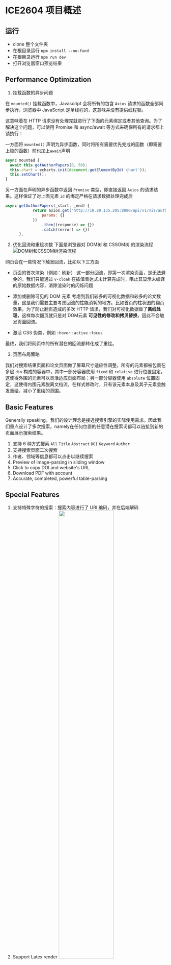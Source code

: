 # ICE2604 项目概述

## 运行

* clone 整个文件夹
* 在根目录运行 `npm install --no-fund`
* 在根目录运行 `npm run dev`
* 打开浏览器窗口预览结果

## Performance Optimization

1. 挂载函数的异步问题

在 `mounted()` 挂载函数中，Javascript 会将所有的包含 `Axios` 请求的函数全部同步执行，浏览器中 JavaScript 是单线程的，这意味并没有提供线程锁。

这意味着在 HTTP 请求没有处理完就进行了下面的元素绑定或者其他查询。为了解决这个问题，可以使用 Promise 和 async/await 等方式来确保所有的请求都上锁执行：

一方面将 `mounted()` 声明为异步函数，同时将所有需要优先完成的函数（即需要上锁的函数）前也加上`await`声明
```js
async mounted {
  await this.getAuthorPapers(0, 50);
  this.chart = echarts.init(document.getElementById('chart'));
  this.setChart();
}
```
另一方面在声明的异步函数中返回 `Promise` 类型，即直接返回 `Axios` 的请求结果。这样保证了对上面元素 `id` 的绑定严格在请求数据处理完成后
```js
async getAuthorPapers(_start, _end) {
            return axios.get('http://10.80.135.205:8080/api/v1/vis/author/papers', {
                params: {}
            })
                .then((response) => {})
                .catch((error) => {})
      },
```

2. 优化回流和重绘次数
下面是浏览器对 DOM树 和 CSSOM树 的渲染流程
![![DOM树和CSSOM树渲染流程](https://juejin.cn/post/7281581471897387071)](https://s11.ax1x.com/2023/12/29/piLB6ne.png)

网页会在一些情况下触发回流，比如以下三方面
* 页面的首次渲染（例如：刷新）
  这一部分回流，即第一次渲染页面，是无法避免的，我们只能通过 `v-cloak` 在插值表达式未计算完成时，阻止其显示未编译的原始数据内容，消除渲染时的闪烁问题
* 添加或删除可见的 DOM 元素
  考虑到我们较多的可视化数据和较多的论文数量，这是我们需要主要考虑回流的性能消耗的地方。比如首页的柱状图的翻页效果，为了防止翻页造成的多次 HTTP 请求，我们对可视化数据做了**离线处理**，这样每次翻页就只是对 DOM元素 **可见性的修改和拷贝替换**，因此不会触发页面回流。

* 激活 CSS 伪类，例如 `:hover` `:active` `:focus`

最终，我们将网页中的所有潜在的回流都转化成了重绘。

3. 页面布局策略

我们对搜索结果页面和论文页面做了屏幕尺寸适应性调整，所有的元素都被包裹在多层 `div` 构成的容器中，其中一部分容器使用 `fixed` 和 `relative` 进行位置固定，这使得外围的元素可以灵活适应页面布局；另一部分容器使用 `absolute` 位置固定，这使得内围元素脱离文档流，在样式修改时，只有该元素本身及其子元素会触发重绘，减小了重绘的范围。

## Basic Features

Generally speaking，我们的设计理念是接近搜索引擎的实际使用需求。因此我们重点设计了多次搜索，namely在任何位置的任意潜在搜索词都可以链接到新的页面展示搜索结果。

1. 支持 6 种方式搜索 `All` `Title` `Abstract` `DOI` `Keyword` `Author`
2. 支持搜索页面二次搜索
3. 作者、领域等信息都可以点击以继续搜索
4. Preview of image-parsing in sliding window
5. Click to copy DOI and website's URL
6. Download PDF with account
7. Accurate, completed, powerful table-parsing

## Special Features

1. 支持特殊字符的搜索：搜索内容进行了 URI 编码，并在后端解码
2. Support Latex render <img src="https://s11.ax1x.com/2023/12/26/pib9DBT.png" width=60%>
3. Sufficient database with more than 2,000,000 arxiv parpers, covers numerous fields, such as CS, PHY, STAT, MATH, etc.
4. Support summary of the paper by GPT model. It's as well limited to authorized users currently.

## Art

1. 我们统一了网站前端的设计风格，使用紫色 as theme color，并全部元素采用扁平化设计，风格简约、大气
2. 除了首页的可视化图表外，所有的页面支持移动端访问，即适配任意尺寸大小的屏幕
3. 我们拟写了全新的用户登录隐私协议，以表达我们对用户隐私的重视
4. 我们仿照 Apple Inc. 拟写了 6 条令人印象深刻的宣传标语


## Visualization

我们着重对2,000,000篇 Arxiv 文章的作者和领域做了可视化图表。我们对每年的文章数量做了排序；对前50名作者的论文数量做了排序；对收录的所有论文的领域和子领域的比例做了分析 by pie charts；对每个领域所包含的子领域文章比例做了分析 by pie charts.

These charts在展示数据的同时，均可以点击并跳转到新的search-result page，展示对该作者或该领域的搜索结果。


## 功能与展示

1. 一：展示搜索功能和基础信息展示
  * 选项搜索下拉框
  * arxiv 论文源
  * 搜索页面的二次搜索
  * 搜索页面的论文展示--作者可继续搜、DOI可复制、图片展示
  * 点进论文具体页面：
    * latex渲染
    * 图片和表格解析和原理
    * 作者可继续搜、几个按钮的功能、下载pdf
    * 登出账号，无法下载->重新注册、登录
    * GPT模型总结
2. 二：展示首页可视化
  * 每张图的内容
  * 每张图鼠标悬浮和点击效果
  * 具体说明两个柱状图的翻页和点击效果
  * （可视化的重绘问题）
3. 三：展示艺术效果
  * 我们的竞争对手，Google
  * 搜索界面和论文页面的适应屏幕布局



## 广告

```
1. 上半句和下半句都要有同样的字。比如说 Macbook 的「满载动力，满足你的一天。」和「一身轻，更举重若轻。」以及说照片的「照过的再多，照样轻松找到。 」
2. 用完全不对仗但字数相同还押韵的句式，比如说 Retina 屏的「每一像素颗粒，尽显澎湃动力。」和说 iMessage 的「想说的，亲手写。」
3. 幼童式的口语化，比如说 iPad 的「Retina 的大作，一款又一款。」和母亲节活动宣传的「让妈妈开心的礼物，开了又开。」
4. 各种反义词。比如说 iPad mini 的「小身型，大有身手。」和说耳机的「无线，无繁琐，只有妙不可言。」
```
1. 唯一的不同，是处处都不同。（大标题）
2. 一身轻，更举重若轻。（功能少）
3. 满载动力，满足你乱想的词。（服务器）
4. 搜不搜在你，准不准在我。
5. 你的下一个搜索引擎，何必是你的。（用户信息完全泄漏，搜索记录数据库可见。你的隐私，我说了算。）
6. 快，比慢更快。（搜索后时间较长）
7. 全新用户登录协议，只许协，不许议。（注册登录页面）
8. （压力测试）

## 代办

## 可视化

- [x] 两个饼图，分别展示 subject 和 subsubject 的比例分配（不能点击）（arxiv）
- [x] 再加一个大的柱状图，展示 subject，点击可以搜索相应领域（arxiv）
- [x] 并且鼠标悬停可以展示 其 subsubject 的柱状图（arxiv）
- [x] 第三个饼图，展示年份-年份论文数的比例分配（arxiv）
- [ ] 一个柱状图，展示100pdfs的年份-论文数量，并且可以切换按照年份排序还是按照论文数排序 （*）（100pdfs）